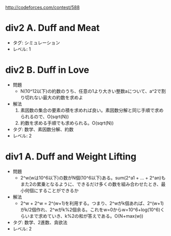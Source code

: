 http://codeforces.com/contest/588
# div2 A. Duff and Meat

- タグ: シミュレーション
- レベル: 1

# div2 B. Duff in Love

- 問題
    - N(10^12以下)の約数のうち、任意の1より大きい整数aについて、a^2で割り切れない最大の約数を求めよ
- 解法
    1. 素因数の集合の要素の積を求めれば良い。素因数分解と同じ手順で求められるので、O(sqrt(N))
    2. 約数を求める手順でも求められる。O(sqrt(N))
- タグ: 数学、素因数分解、約数
- レベル: 2

# div1 A. Duff and Weight Lifting

- 問題
    - 2^w(wは10^6以下)の数がN個(10^6以下)ある。sum(2^a1 + ... + 2^an)もまた2の累乗となるように、できるだけ多くの数を組み合わせたとき、最小何個にすることができるか
- 解法
    - 2^w + 2^w = 2^(w+1)を利用する。つまり、2^wがk個あれば、2^(w+1)がk/2個作れ、2^wがk%2個余る。これをw=0からw=10^6+log(10^6)くらいまで求めていき、k%2の和が答えである。O(N+max(w))
- タグ: 数学、2進数、貪欲法
- レベル: 2
